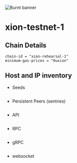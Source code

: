 ![Burnt banner](https://files.xion-testnet-1.burnt.com/banner.jpg)

# xion-testnet-1

## Chain Details

```
chain-id = "xion-rehearsal-1"
minimum-gas-prices = "0uxion"
```
    
## Host and IP inventory

- Seeds
```

```

- Persistent Peers (sentries)
```

```

- API
```

```

- RPC
```

```

- gRPC
```

```

- websocket
```

```
